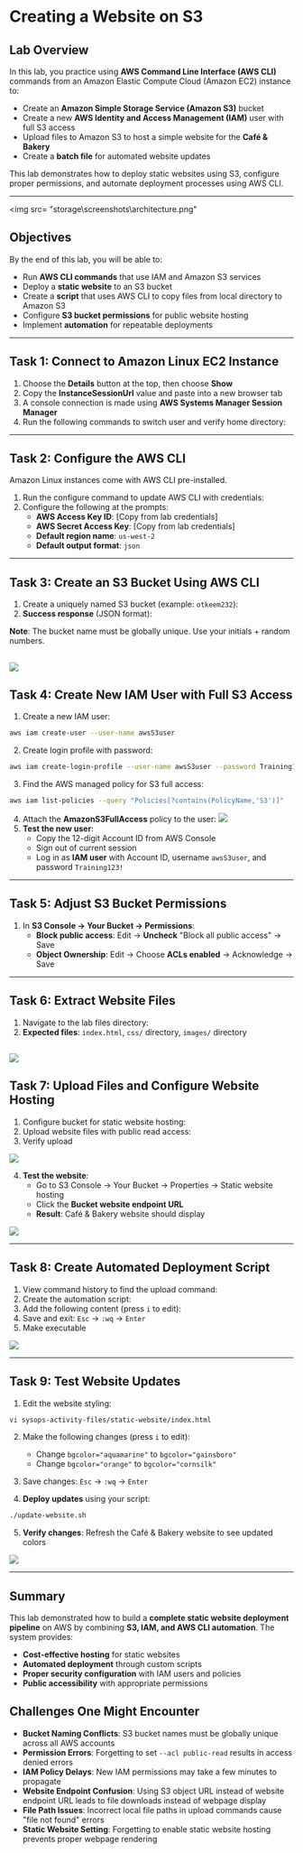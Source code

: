 # Creating a Website on S3

## Lab Overview

In this lab, you practice using **AWS Command Line Interface (AWS CLI)** commands from an Amazon Elastic Compute Cloud (Amazon EC2) instance to:

- Create an **Amazon Simple Storage Service (Amazon S3)** bucket
- Create a new **AWS Identity and Access Management (IAM)** user with full S3 access
- Upload files to Amazon S3 to host a simple website for the **Café & Bakery**
- Create a **batch file** for automated website updates

This lab demonstrates how to deploy static websites using S3, configure proper permissions, and automate deployment processes using AWS CLI.

---

<img src= "storage\screenshots\architecture.png"

## Objectives

By the end of this lab, you will be able to:

- Run **AWS CLI commands** that use IAM and Amazon S3 services
- Deploy a **static website** to an S3 bucket
- Create a **script** that uses AWS CLI to copy files from local directory to Amazon S3
- Configure **S3 bucket permissions** for public website hosting
- Implement **automation** for repeatable deployments

---

## Task 1: Connect to Amazon Linux EC2 Instance

1. Choose the **Details** button at the top, then choose **Show**
2. Copy the **InstanceSessionUrl** value and paste into a new browser tab
3. A console connection is made using **AWS Systems Manager Session Manager**
4. Run the following commands to switch user and verify home directory:

---

## Task 2: Configure the AWS CLI

Amazon Linux instances come with AWS CLI pre-installed.

1. Run the configure command to update AWS CLI with credentials:
2. Configure the following at the prompts:
   - **AWS Access Key ID**: [Copy from lab credentials]
   - **AWS Secret Access Key**: [Copy from lab credentials]
   - **Default region name**: `us-west-2`
   - **Default output format**: `json`

---

## Task 3: Create an S3 Bucket Using AWS CLI

1. Create a uniquely named S3 bucket (example: `otkeem232`):
2. **Success response** (JSON format):

**Note**: The bucket name must be globally unique. Use your initials + random numbers.

## <img src= "storage\screenshots\creating_an_S3_bucket_using_AWS CLI.png" >

## Task 4: Create New IAM User with Full S3 Access

1. Create a new IAM user:

```bash
aws iam create-user --user-name awsS3user
```

2. Create login profile with password:

```bash
aws iam create-login-profile --user-name awsS3user --password Training123!
```

3. Find the AWS managed policy for S3 full access:

```bash
aws iam list-policies --query "Policies[?contains(PolicyName,'S3')]"
```

4. Attach the **AmazonS3FullAccess** policy to the user:
   <img src= "storage\screenshots\attaching_policy_to_the_user.png" >
5. **Test the new user**:
   - Copy the 12-digit Account ID from AWS Console
   - Sign out of current session
   - Log in as **IAM user** with Account ID, username `awsS3user`, and password `Training123!`

---

## Task 5: Adjust S3 Bucket Permissions

1. In **S3 Console → Your Bucket → Permissions**:
   - **Block public access**: Edit → **Uncheck** "Block all public access" → Save
   - **Object Ownership**: Edit → Choose **ACLs enabled** → Acknowledge → Save

---

## Task 6: Extract Website Files

1. Navigate to the lab files directory:
2. **Expected files**: `index.html`, `css/` directory, `images/` directory

## <img src= "storage\screenshots\extracting_web_files.png" >

## Task 7: Upload Files and Configure Website Hosting

1. Configure bucket for static website hosting:
2. Upload website files with public read access:
3. Verify upload

<img src= "storage\screenshots\uploading_files.png" >

4. **Test the website**:
   - Go to S3 Console → Your Bucket → Properties → Static website hosting
   - Click the **Bucket website endpoint URL**
   - **Result**: Café & Bakery website should display

<img src= "storage\screenshots\cafe_&_bakery_website.png" >

---

## Task 8: Create Automated Deployment Script

1. View command history to find the upload command:
2. Create the automation script:
3. Add the following content (press `i` to edit):
4. Save and exit: `Esc` → `:wq` → `Enter`
5. Make executable

<img src= "storage\screenshots\automated_deployment_script.png" >

---

## Task 9: Test Website Updates

1. Edit the website styling:

```bash
vi sysops-activity-files/static-website/index.html
```

2. Make the following changes (press `i` to edit):

   - Change `bgcolor="aquamarine"` to `bgcolor="gainsboro"`
   - Change `bgcolor="orange"` to `bgcolor="cornsilk"`

3. Save changes: `Esc` → `:wq` → `Enter`

4. **Deploy updates** using your script:

```bash
./update-website.sh
```

5. **Verify changes**: Refresh the Café & Bakery website to see updated colors

<img src= "storage\screenshots\updated_website.png" >

---

## Summary

This lab demonstrated how to build a **complete static website deployment pipeline** on AWS by combining **S3, IAM, and AWS CLI automation**. The system provides:

- **Cost-effective hosting** for static websites
- **Automated deployment** through custom scripts
- **Proper security configuration** with IAM users and policies
- **Public accessibility** with appropriate permissions

## Challenges One Might Encounter

- **Bucket Naming Conflicts**: S3 bucket names must be globally unique across all AWS accounts
- **Permission Errors**: Forgetting to set `--acl public-read` results in access denied errors
- **IAM Policy Delays**: New IAM permissions may take a few minutes to propagate
- **Website Endpoint Confusion**: Using S3 object URL instead of website endpoint URL leads to file downloads instead of webpage display
- **File Path Issues**: Incorrect local file paths in upload commands cause "file not found" errors
- **Static Website Setting**: Forgetting to enable static website hosting prevents proper webpage rendering
